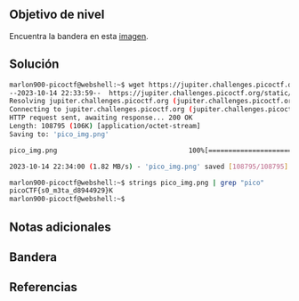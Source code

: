 ## Objetivo de nivel
Encuentra la bandera en esta [imagen](https://jupiter.challenges.picoctf.org/static/916b07b4c87062c165ace1d3d31ef655/pico_img.png).

## Solución
``` bash
marlon900-picoctf@webshell:~$ wget https://jupiter.challenges.picoctf.org/static/916b07b4c87062c165ace1d3d31ef655/pico_img.png
--2023-10-14 22:33:59--  https://jupiter.challenges.picoctf.org/static/916b07b4c87062c165ace1d3d31ef655/pico_img.png
Resolving jupiter.challenges.picoctf.org (jupiter.challenges.picoctf.org)... 3.131.60.8
Connecting to jupiter.challenges.picoctf.org (jupiter.challenges.picoctf.org)|3.131.60.8|:443... connected.
HTTP request sent, awaiting response... 200 OK
Length: 108795 (106K) [application/octet-stream]
Saving to: 'pico_img.png'

pico_img.png                                 100%[============================================================================================>] 106.25K  --.-KB/s    in 0.06s   

2023-10-14 22:34:00 (1.82 MB/s) - 'pico_img.png' saved [108795/108795]

marlon900-picoctf@webshell:~$ strings pico_img.png | grep "pico"
picoCTF{s0_m3ta_d8944929}K
marlon900-picoctf@webshell:~$ 
```
## Notas adicionales


## Bandera


## Referencias

